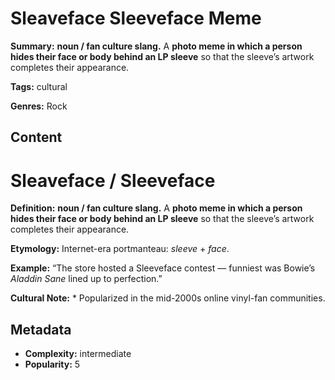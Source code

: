 # Sleaveface Sleeveface Meme

**Summary:** **noun / fan culture slang.** A **photo meme in which a person hides their face or body behind an LP sleeve** so that the sleeve’s artwork completes their appearance.

**Tags:** cultural

**Genres:** Rock

## Content

# Sleaveface / Sleeveface

**Definition:** **noun / fan culture slang.** A **photo meme in which a person hides their face or body behind an LP sleeve** so that the sleeve’s artwork completes their appearance.

**Etymology:** Internet-era portmanteau: *sleeve* + *face*.

**Example:** “The store hosted a Sleeveface contest — funniest was Bowie’s *Aladdin Sane* lined up to perfection.”

**Cultural Note:** * Popularized in the mid-2000s online vinyl-fan communities.

## Metadata

- **Complexity:** intermediate
- **Popularity:** 5
